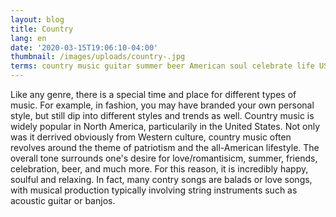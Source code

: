```yaml
---
layout: blog
title: Country
lang: en
date: '2020-03-15T19:06:10-04:00'
thumbnail: /images/uploads/country-.jpg
terms: country music guitar summer beer American soul celebrate life USA
---
```

Like any genre, there is a special time and place for different types of music. For example, in fashion, you may have branded your own personal style, but still dip into different styles and trends as well. Country music is widely popular in North America, particularily in the United States. Not only was it derrived obviously from Western culture, country music often revolves around the theme of patriotism and the all-American lifestyle. The overall tone surrounds one's desire for love/romantisicm, summer, friends, celebration, beer, and much more. For this reason, it is incredibly happy, soulful and relaxing. In fact, many contry songs are balads or love songs, with musical production typically involving string instruments such as acoustic guitar or banjos.
